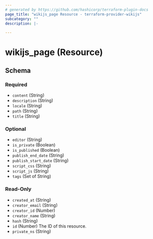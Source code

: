 ```yaml
---
# generated by https://github.com/hashicorp/terraform-plugin-docs
page_title: "wikijs_page Resource - terraform-provider-wikijs"
subcategory: ""
description: |-
  
---
```


# wikijs_page (Resource)





<!-- schema generated by tfplugindocs -->
## Schema

### Required

- `content` (String)
- `description` (String)
- `locale` (String)
- `path` (String)
- `title` (String)

### Optional

- `editor` (String)
- `is_private` (Boolean)
- `is_published` (Boolean)
- `publish_end_date` (String)
- `publish_start_date` (String)
- `script_css` (String)
- `script_js` (String)
- `tags` (Set of String)

### Read-Only

- `created_at` (String)
- `creator_email` (String)
- `creator_id` (Number)
- `creator_name` (String)
- `hash` (String)
- `id` (Number) The ID of this resource.
- `private_ns` (String)



